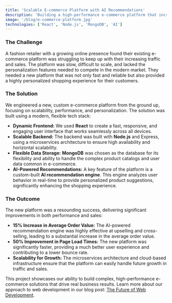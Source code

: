 ```yaml
---
title: 'Scalable E-commerce Platform with AI Recommendations'
description: 'Building a high-performance e-commerce platform that increased average order value by 15% through AI-powered personalization.'
image: '/blog/e-commerce-platform.jpg'
technologies: ['React', 'Node.js', 'MongoDB', 'AI']
---
```


### The Challenge

A fashion retailer with a growing online presence found their existing e-commerce platform was struggling to keep up with their increasing traffic and sales. The platform was slow, difficult to scale, and lacked the personalization features needed to compete in the modern market. They needed a new platform that was not only fast and reliable but also provided a highly personalized shopping experience for their customers.

### The Solution

We engineered a new, custom e-commerce platform from the ground up, focusing on scalability, performance, and personalization. The solution was built using a modern, flexible tech stack:

-   **Dynamic Frontend:** We used **React** to create a fast, responsive, and engaging user interface that works seamlessly across all devices.
-   **Scalable Backend:** The backend was built with **Node.js** and Express, using a microservices architecture to ensure high availability and horizontal scalability.
-   **Flexible Data Storage:** **MongoDB** was chosen as the database for its flexibility and ability to handle the complex product catalogs and user data common in e-commerce.
-   **AI-Powered Recommendations:** A key feature of the platform is a custom-built **AI recommendation engine**. This engine analyzes user behavior in real-time to provide personalized product suggestions, significantly enhancing the shopping experience.

### The Outcome

The new platform was a resounding success, delivering significant improvements in both performance and sales:

-   **15% Increase in Average Order Value:** The AI-powered recommendation engine was highly effective at upselling and cross-selling, leading to a substantial increase in the average order value.
-   **50% Improvement in Page Load Times:** The new platform was significantly faster, providing a much better user experience and contributing to a lower bounce rate.
-   **Scalability for Growth:** The microservices architecture and cloud-based infrastructure ensure that the platform can easily handle future growth in traffic and sales.

This project showcases our ability to build complex, high-performance e-commerce solutions that drive real business results. Learn more about our approach to web development in our blog post: [The Future of Web Development](/blog/the-future-of-web-development).
